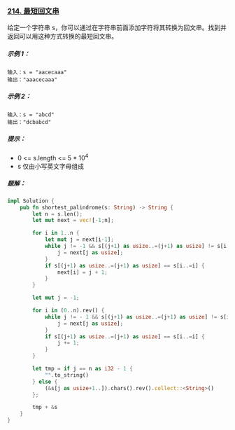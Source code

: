### [214. 最短回文串](https://leetcode.cn/problems/shortest-palindrome/)
给定一个字符串 s，你可以通过在字符串前面添加字符将其转换为回文串。找到并返回可以用这种方式转换的最短回文串。



##### 示例 1：
```
输入：s = "aacecaaa"
输出："aaacecaaa"
```

##### 示例 2：
```
输入：s = "abcd"
输出："dcbabcd"
```

##### 提示：
- 0 <= s.length <= 5 * 10<sup>4</sup>
- s 仅由小写英文字母组成

##### 题解：
```rust
impl Solution {
    pub fn shortest_palindrome(s: String) -> String {
        let n = s.len();
        let mut next = vec![-1;n];

        for i in 1..n {
            let mut j = next[i-1];
            while j != -1 && s[(j+1) as usize..=(j+1) as usize] != s[i..=i] {
                j = next[j as usize];
            }
            if s[(j+1) as usize..=(j+1) as usize] == s[i..=i] {
                next[i] = j + 1;
            }
        }

        let mut j = -1;

        for i in (0..n).rev() {
            while j != - 1 && s[(j+1) as usize..=(j+1) as usize] != s[i..=i] {
                j = next[j as usize];
            }
            if s[(j+1) as usize..=(j+1) as usize] == s[i..=i] {
                j += 1;
            }
        }

        let tmp = if j == n as i32 - 1 {
            "".to_string()
        } else {
            (&s[j as usize+1..]).chars().rev().collect::<String>()
        };

        tmp + &s
    }
}
```
